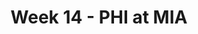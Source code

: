 ---
layout: game
title: Week 14 - PHI at MIA
season: 2011
game_id: 2011_14_PHI_MIA
away_team: PHI
home_team: MIA
---